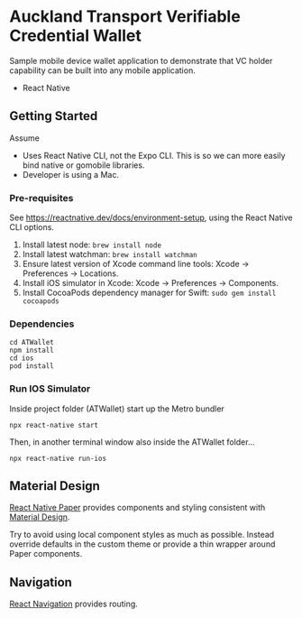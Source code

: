 # Auckland Transport Verifiable Credential Wallet

Sample mobile device wallet application to demonstrate that VC holder capability can be built into any mobile application.

* React Native

## Getting Started ##

Assume

* Uses React Native CLI, not the Expo CLI. This is so we can more easily bind native or gomobile libraries.
* Developer is using a Mac.

### Pre-requisites ###

See https://reactnative.dev/docs/environment-setup, using the React Native CLI options.

1. Install latest node: `brew install node`
2. Install latest watchman: `brew install watchman`
3. Ensure latest version of Xcode command line tools: Xcode -> Preferences -> Locations.
4. Install iOS simulator in Xcode: Xcode -> Preferences -> Components.
5. Install CocoaPods dependency manager for Swift: `sudo gem install cocoapods`

### Dependencies ###

```
cd ATWallet
npm install
cd ios
pod install
```

### Run IOS Simulator ###

Inside project folder (ATWallet) start up the Metro bundler

```
npx react-native start
```

Then, in another terminal window also inside the ATWallet folder...

```
npx react-native run-ios
```

## Material Design ##

[React Native Paper](https://callstack.github.io/react-native-paper/index.html) provides components and styling consistent with [Material Design](https://material.io/design).

Try to avoid using local component styles as much as possible. Instead override defaults in the custom theme or provide a thin wrapper around Paper components.

## Navigation ##

[React Navigation](https://reactnavigation.org/docs/getting-started) provides routing.

